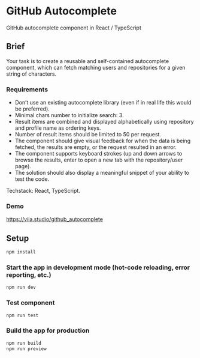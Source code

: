 # GitHub Autocomplete

GitHub autocomplete component in React / TypeScript

## Brief
Your task is to create a reusable and self-contained autocomplete
component, which can fetch matching users and repositories for
a given string of characters.

### Requirements
- Don’t use an existing autocomplete library (even if in real life this would be preferred).
- Minimal chars number to initialize search: 3.
- Result items are combined and displayed alphabetically using repository and profile name as ordering keys.
- Number of result items should be limited to 50 per request.
- The component should give visual feedback for when the data is being fetched, the results are empty, or the request resulted in an error.
- The component supports keyboard strokes (up and down arrows to browse the results, enter to open a new tab with the repository/user page).
- The solution should also display a meaningful snippet of your ability to test the code.

Techstack: React, TypeScript.

### Demo
https://viia.studio/github_autocomplete

## Setup
```bash
npm install
```

### Start the app in development mode (hot-code reloading, error reporting, etc.)
```bash
npm run dev
```


### Test component
```bash
npm run test
```

### Build the app for production
```bash
npm run build
npm run preview
```


